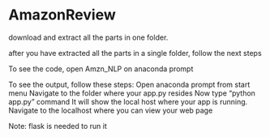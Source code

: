 # AmazonReview
download and extract all the parts in one folder.

after you have extracted all the parts in a single folder, follow the next steps

To see the code, open Amzn_NLP on anaconda prompt

To see the output, follow these steps:
	Open anaconda prompt from start menu
	Navigate to the folder where your app.py resides
	Now type “python app.py” command
	It will show the local host where your app is running.
	Navigate to the localhost where you can view your web page

Note: flask is needed to run it 
